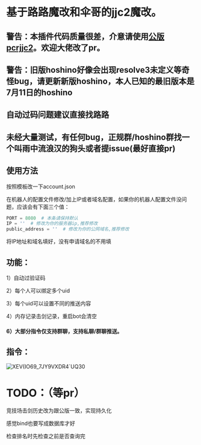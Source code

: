 # 基于路路魔改和伞哥的jjc2魔改。

## 警告：本插件代码质量很差，介意请使用[公版pcrjjc2](https://github.com/cc004/pcrjjc2)。欢迎大佬改了pr。

## 警告：旧版hoshino好像会出现resolve3未定义等奇怪bug，请更新新版hoshino，本人已知的最旧版本是7月11日的hoshino

## 自动过码问题建议直接找路路

## 未经大量测试，有任何bug，正规群/hoshino群找一个叫雨中流浪汉的狗头或者提issue(最好直接pr)

## 使用方法

按照模板改一下account.json

在机器人的配置文件修改/加上IP或者域名配置，如果你的机器人配置文件没问题，应该会有下面三个值：

```python
PORT = 8080  # 本条请保持默认
IP = ''  # 修改为你的服务器ip,推荐修改
public_address = ''  # 修改为你的公网域名,推荐修改
```

将IP地址和域名填好，没有申请域名的不用填

## 功能：

1）自动过验证码

2）每个人可以绑定多个uid

3）每个uid可以设置不同的推送内容

4）内存记录击剑记录，重启bot会清空

#### 6）大部分指令仅支持群聊，支持私聊/群聊推送。

## 指令：

![XEV(IO69_7JY9VXDR4`UQ30](https://user-images.githubusercontent.com/98363578/209237860-ee906075-833d-44cf-9a93-71f296808d22.PNG)

# TODO：（等pr）

竞技场击剑历史改为跟公版一致，实现持久化

感觉bind也要写成数据库才好

检查排名时先检查之前是否查询完


